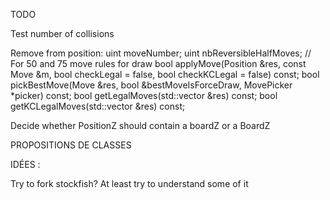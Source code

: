 TODO

Test number of collisions

Remove from position:
uint moveNumber;
uint nbReversibleHalfMoves; // For 50 and 75 move rules for draw
bool applyMove(Position &res, const Move &m, bool checkLegal = false, bool checkKCLegal = false) const;
bool pickBestMove(Move &res, bool &bestMoveIsForceDraw, MovePicker *picker) const;
bool getLegalMoves(std::vector<Move> &res) const;
bool getKCLegalMoves(std::vector<Move> &res) const;


Decide whether PositionZ should contain a boardZ or a BoardZ


PROPOSITIONS DE CLASSES

    
IDÉES :

Try to fork stockfish? At least try to understand some of it

